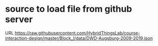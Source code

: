 # source to load file from github server
URL
https://raw.githubusercontent.com/HybridThingsLab/course-interaction-design/master/Block_I/data/DWD-Augsburg-2009-2019.json

